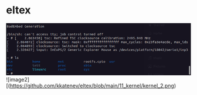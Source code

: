# eltex
![image1](https://github.com/kkatenev/eltex/blob/main/11_kernel/kernel_1.png)
![image2][(https://github.com/kkatenev/eltex/blob/main/11_kernel/kernel_2.png)

